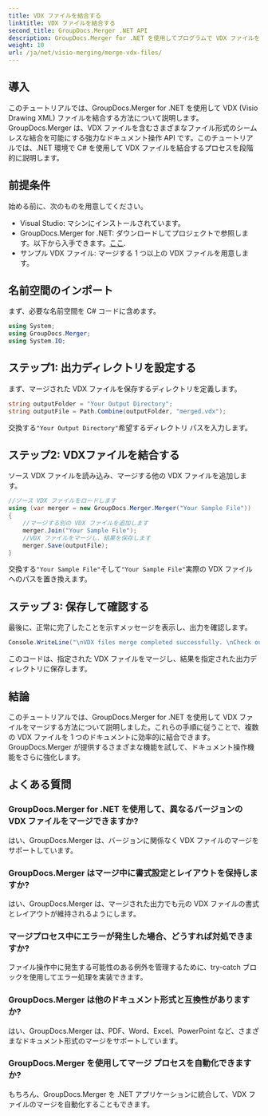 ```yaml
---
title: VDX ファイルを結合する
linktitle: VDX ファイルを結合する
second_title: GroupDocs.Merger .NET API
description: GroupDocs.Merger for .NET を使用してプログラムで VDX ファイルをマージする方法を学びます。このチュートリアルでは、ステップ バイ ステップのガイドを提供します。
weight: 10
url: /ja/net/visio-merging/merge-vdx-files/
---
```

## 導入
このチュートリアルでは、GroupDocs.Merger for .NET を使用して VDX (Visio Drawing XML) ファイルを結合する方法について説明します。GroupDocs.Merger は、VDX ファイルを含むさまざまなファイル形式のシームレスな結合を可能にする強力なドキュメント操作 API です。このチュートリアルでは、.NET 環境で C# を使用して VDX ファイルを結合するプロセスを段階的に説明します。
## 前提条件
始める前に、次のものを用意してください。
- Visual Studio: マシンにインストールされています。
-  GroupDocs.Merger for .NET: ダウンロードしてプロジェクトで参照します。以下から入手できます。[ここ](https://releases.groupdocs.com/merger/net/).
- サンプル VDX ファイル: マージする 1 つ以上の VDX ファイルを用意します。

## 名前空間のインポート
まず、必要な名前空間を C# コードに含めます。
```csharp
using System; 
using GroupDocs.Merger;
using System.IO;
```
## ステップ1: 出力ディレクトリを設定する
まず、マージされた VDX ファイルを保存するディレクトリを定義します。
```csharp
string outputFolder = "Your Output Directory";
string outputFile = Path.Combine(outputFolder, "merged.vdx");
```
交換する`"Your Output Directory"`希望するディレクトリ パスを入力します。
## ステップ2: VDXファイルを結合する
ソース VDX ファイルを読み込み、マージする他の VDX ファイルを追加します。
```csharp
//ソース VDX ファイルをロードします
using (var merger = new GroupDocs.Merger.Merger("Your Sample File"))
{
    //マージする別の VDX ファイルを追加します
    merger.Join("Your Sample File");
    //VDX ファイルをマージし、結果を保存します
    merger.Save(outputFile);
}
```
交換する`"Your Sample File"`そして`"Your Sample File"`実際の VDX ファイルへのパスを置き換えます。
## ステップ 3: 保存して確認する
最後に、正常に完了したことを示すメッセージを表示し、出力を確認します。
```csharp
Console.WriteLine("\nVDX files merge completed successfully. \nCheck output in {0}", outputFolder);
```
このコードは、指定された VDX ファイルをマージし、結果を指定された出力ディレクトリに保存します。

## 結論
このチュートリアルでは、GroupDocs.Merger for .NET を使用して VDX ファイルをマージする方法について説明しました。これらの手順に従うことで、複数の VDX ファイルを 1 つのドキュメントに効率的に結合できます。 GroupDocs.Merger が提供するさまざまな機能を試して、ドキュメント操作機能をさらに強化します。

## よくある質問
### GroupDocs.Merger for .NET を使用して、異なるバージョンの VDX ファイルをマージできますか?
はい、GroupDocs.Merger は、バージョンに関係なく VDX ファイルのマージをサポートしています。
### GroupDocs.Merger はマージ中に書式設定とレイアウトを保持しますか?
はい、GroupDocs.Merger は、マージされた出力でも元の VDX ファイルの書式とレイアウトが維持されるようにします。
### マージプロセス中にエラーが発生した場合、どうすれば対処できますか?
ファイル操作中に発生する可能性のある例外を管理するために、try-catch ブロックを使用してエラー処理を実装できます。
### GroupDocs.Merger は他のドキュメント形式と互換性がありますか?
はい、GroupDocs.Merger は、PDF、Word、Excel、PowerPoint など、さまざまなドキュメント形式のマージをサポートしています。
### GroupDocs.Merger を使用してマージ プロセスを自動化できますか?
もちろん、GroupDocs.Merger を .NET アプリケーションに統合して、VDX ファイルのマージを自動化することもできます。